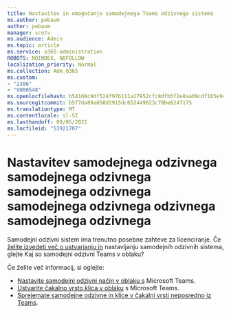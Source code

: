 ```yaml
---
title: Nastavitev in omogočanje samodejnega Teams odzivnega sistema
ms.author: pebaum
author: pebaum
manager: scotv
ms.audience: Admin
ms.topic: article
ms.service: o365-administration
ROBOTS: NOINDEX, NOFOLLOW
localization_priority: Normal
ms.collection: Adm_O365
ms.custom:
- "2386"
- "9000548"
ms.openlocfilehash: b54108c9df524f97b111a17952cfc8dfb5f2e8aa09cdf105e9452fcc27dc1028
ms.sourcegitcommit: b5f7da89a650d2915dc652449623c78be6247175
ms.translationtype: MT
ms.contentlocale: sl-SI
ms.lasthandoff: 08/05/2021
ms.locfileid: "53921707"
---
```

# <a name="set-up-a-cloud-auto-attendant"></a>Nastavitev samodejnega odzivnega samodejnega odzivnega samodejnega odzivnega samodejnega odzivnega odzivnega samodejnega odzivnega

Samodejni odzivni sistem ima trenutno posebne zahteve za licenciranje. Če [želite izvedeti več o ustvarjanju in](https://docs.microsoft.com/microsoftteams/what-are-phone-system-auto-attendants) nastavljanju samodejnih odzivnih sistema, glejte Kaj so samodejni odzivni Teams v oblaku? 

Če želite več informacij, si oglejte:

- [Nastavite samodejni odzivni način v oblaku s](https://docs.microsoft.com/microsoftteams/create-a-phone-system-auto-attendant) Microsoft Teams. 
- [Ustvarite čakalno vrsto klica v oblaku](https://docs.microsoft.com/microsoftteams/create-a-phone-system-call-queue) s Microsoft Teams. 
- [Sprejemate samodejne odzivne in klice v čakalni vrsti neposredno iz Teams](https://docs.microsoft.com/microsoftteams/answer-auto-attendant-and-call-queue-calls). 